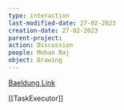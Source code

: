 ```yaml
---
type: interaction
last-modified-date: 27-02-2023
creation-date: 27-02-2023
parent-project: 
action: Discussion
people: Mohan Raj
object: Drawing
---
```


[Baeldung Link](https://www.baeldung.com/java-executor-service-tutorial)

[[TaskExecutor]]
